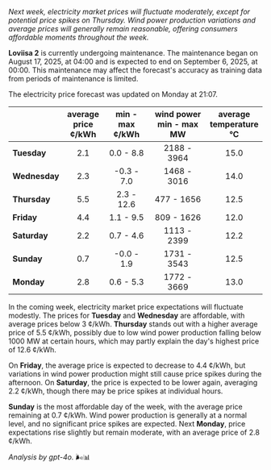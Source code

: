*Next week, electricity market prices will fluctuate moderately, except for potential price spikes on Thursday. Wind power production variations and average prices will generally remain reasonable, offering consumers affordable moments throughout the week.*

**Loviisa 2** is currently undergoing maintenance. The maintenance began on August 17, 2025, at 04:00 and is expected to end on September 6, 2025, at 00:00. This maintenance may affect the forecast's accuracy as training data from periods of maintenance is limited.

The electricity price forecast was updated on Monday at 21:07.

|             | average<br>price<br>¢/kWh | min - max<br>¢/kWh | wind power<br>min - max<br>MW | average<br>temperature<br>°C |
|:-------------|:----------------:|:----------------:|:-------------:|:-------------:|
| **Tuesday**  | 2.1              | 0.0 - 8.8        | 2188 - 3964   | 15.0          |
| **Wednesday** | 2.3              | -0.3 - 7.0       | 1468 - 3016   | 14.0          |
| **Thursday**  | 5.5              | 2.3 - 12.6       | 477 - 1656    | 12.5          |
| **Friday** | 4.4              | 1.1 - 9.5        | 809 - 1626    | 12.0          |
| **Saturday** | 2.2              | 0.7 - 4.6        | 1113 - 2399   | 12.2          |
| **Sunday** | 0.7              | -0.0 - 1.9       | 1731 - 3543   | 12.5          |
| **Monday** | 2.8              | 0.6 - 5.3        | 1772 - 3669   | 13.0          |

In the coming week, electricity market price expectations will fluctuate modestly. The prices for **Tuesday** and **Wednesday** are affordable, with average prices below 3 ¢/kWh. **Thursday** stands out with a higher average price of 5.5 ¢/kWh, possibly due to low wind power production falling below 1000 MW at certain hours, which may partly explain the day's highest price of 12.6 ¢/kWh.

On **Friday**, the average price is expected to decrease to 4.4 ¢/kWh, but variations in wind power production might still cause price spikes during the afternoon. On **Saturday**, the price is expected to be lower again, averaging 2.2 ¢/kWh, though there may be price spikes at individual hours.

**Sunday** is the most affordable day of the week, with the average price remaining at 0.7 ¢/kWh. Wind power production is generally at a normal level, and no significant price spikes are expected. Next **Monday**, price expectations rise slightly but remain moderate, with an average price of 2.8 ¢/kWh.

*Analysis by gpt-4o.* 🌬️📊
